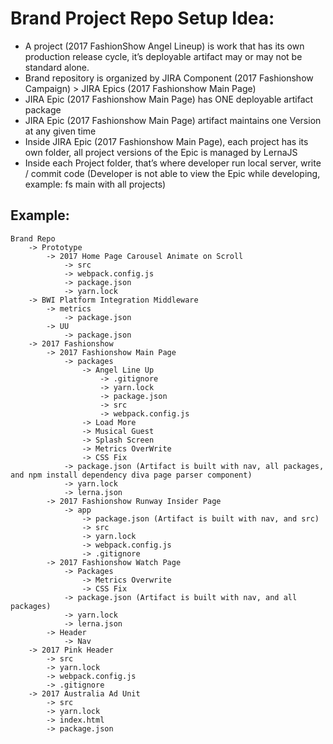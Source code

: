 # Brand Project Repo Setup Idea: 

  - A project (2017 FashionShow Angel Lineup) is work that has its own production release cycle, it’s deployable artifact may or may not be standard alone.
  - Brand repository is organized by JIRA Component (2017 Fashionshow Campaign) > JIRA Epics (2017 Fashionshow Main Page)
  - JIRA Epic (2017 Fashionshow Main Page) has ONE deployable artifact package
  - JIRA Epic (2017 Fashionshow Main Page) artifact maintains one Version at any given time
  - Inside JIRA Epic (2017 Fashionshow Main Page), each project has its own folder, all project versions of the Epic is managed by LernaJS
  - Inside each Project folder, that’s where developer run local server, write / commit code (Developer is not able to view the Epic while developing, example: fs main with all projects)

## Example:

~~~
Brand Repo
    -> Prototype
        -> 2017 Home Page Carousel Animate on Scroll
            -> src
            -> webpack.config.js
            -> package.json
            -> yarn.lock
    -> BWI Platform Integration Middleware
        -> metrics 
            -> package.json
        -> UU
            -> package.json
    -> 2017 Fashionshow 
        -> 2017 Fashionshow Main Page
            -> packages
                -> Angel Line Up
                    -> .gitignore
                    -> yarn.lock
                    -> package.json
                    -> src
                    -> webpack.config.js
                -> Load More
                -> Musical Guest
                -> Splash Screen
                -> Metrics OverWrite
                -> CSS Fix
            -> package.json (Artifact is built with nav, all packages, and npm install dependency diva page parser component)
            -> yarn.lock
            -> lerna.json
        -> 2017 Fashionshow Runway Insider Page
            -> app
                -> package.json (Artifact is built with nav, and src)
                -> src
                -> yarn.lock                   
                -> webpack.config.js
                -> .gitignore
        -> 2017 Fashionshow Watch Page
            -> Packages
                -> Metrics Overwrite
                -> CSS Fix
            -> package.json (Artifact is built with nav, and all packages)
            -> yarn.lock
            -> lerna.json
        -> Header
            -> Nav
    -> 2017 Pink Header
        -> src
        -> yarn.lock
        -> webpack.config.js
        -> .gitignore
    -> 2017 Australia Ad Unit
        -> src
        -> yarn.lock
        -> index.html
        -> package.json
~~~